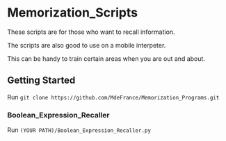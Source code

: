# Memorization_Scripts

These scripts are for those who want to recall information.


The scripts are also good to use on a mobile interpeter.

This can be handy to train certain areas when you are out and about.



## Getting Started

Run ```git clone https://github.com/MdeFrance/Memorization_Programs.git```


### Boolean_Expression_Recaller

Run ```(YOUR PATH)/Boolean_Expression_Recaller.py ```

